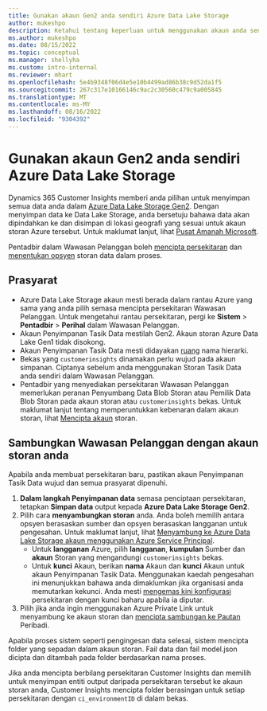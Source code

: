 ```yaml
---
title: Gunakan akaun Gen2 anda sendiri Azure Data Lake Storage
author: mukeshpo
description: Ketahui tentang keperluan untuk menggunakan akaun anda sendiri Azure Data Lake Storage untuk menyimpan data Wawasan Pelanggan.
ms.author: mukeshpo
ms.date: 08/15/2022
ms.topic: conceptual
ms.manager: shellyha
ms.custom: intro-internal
ms.reviewer: mhart
ms.openlocfilehash: 5e4b9348f06d4e5e10b4499ad86b38c9d52da1f5
ms.sourcegitcommit: 267c317e10166146c9ac2c30560c479c9a005845
ms.translationtype: MT
ms.contentlocale: ms-MY
ms.lasthandoff: 08/16/2022
ms.locfileid: "9304392"
---
```

# <a name="use-your-own-azure-data-lake-storage-gen2-account"></a>Gunakan akaun Gen2 anda sendiri Azure Data Lake Storage

Dynamics 365 Customer Insights memberi anda pilihan untuk menyimpan semua data anda dalam [Azure Data Lake Storage Gen2](/azure/storage/blobs/data-lake-storage-introduction). Dengan menyimpan data ke Data Lake Storage, anda bersetuju bahawa data akan dipindahkan ke dan disimpan di lokasi geografi yang sesuai untuk akaun storan Azure tersebut. Untuk maklumat lanjut, lihat [Pusat Amanah Microsoft](https://www.microsoft.com/trust-center).

Pentadbir dalam Wawasan Pelanggan boleh [mencipta persekitaran](create-environment.md) dan [menentukan opsyen](create-environment.md#step-2-configure-data-storage) storan data dalam proses.

## <a name="prerequisites"></a>Prasyarat

- Azure Data Lake Storage akaun mesti berada dalam rantau Azure yang sama yang anda pilih semasa mencipta persekitaran Wawasan Pelanggan. Untuk mengetahui rantau persekitaran, pergi ke **Sistem** > **Pentadbir** > **Perihal** dalam Wawasan Pelanggan.
- Akaun Penyimpanan Tasik Data mestilah Gen2. Akaun storan Azure Data Lake Gen1 tidak disokong.
- Akaun Penyimpanan Tasik Data mesti didayakan [ruang](/azure/storage/blobs/data-lake-storage-namespace) nama hierarki.
- Bekas yang `customerinsights` dinamakan perlu wujud pada akaun simpanan. Ciptanya sebelum anda menggunakan Storan Tasik Data anda sendiri dalam Wawasan Pelanggan.
- Pentadbir yang menyediakan persekitaran Wawasan Pelanggan memerlukan peranan Penyumbang Data Blob Storan atau Pemilik Data Blob Storan pada akaun storan atau `customerinsights` bekas. Untuk maklumat lanjut tentang memperuntukkan kebenaran dalam akaun storan, lihat [Mencipta akaun](/azure/storage/common/storage-account-create?toc=%2Fazure%2Fstorage%2Fblobs%2Ftoc.json&tabs=azure-portal) storan.

## <a name="connect-customer-insights-with-your-storage-account"></a>Sambungkan Wawasan Pelanggan dengan akaun storan anda

Apabila anda membuat persekitaran baru, pastikan akaun Penyimpanan Tasik Data wujud dan semua prasyarat dipenuhi.

1. **Dalam langkah Penyimpanan data** semasa penciptaan persekitaran, tetapkan **Simpan data** output kepada **Azure Data Lake Storage Gen2**.
1. Pilih cara **menyambungkan storan** anda. Anda boleh memilih antara opsyen berasaskan sumber dan opsyen berasaskan langganan untuk pengesahan. Untuk maklumat lanjut, lihat [Menyambung ke Azure Data Lake Storage akaun menggunakan Azure Service Principal](connect-service-principal.md).
   - Untuk **langganan** Azure, pilih **langganan**, **kumpulan** Sumber dan **akaun** Storan yang mengandungi `customerinsights` bekas.
   - Untuk **kunci** Akaun, berikan **nama** Akaun dan **kunci** Akaun untuk akaun Penyimpanan Tasik Data. Menggunakan kaedah pengesahan ini menunjukkan bahawa anda dimaklumkan jika organisasi anda memutarkan kekunci. Anda mesti [mengemas kini konfigurasi](manage-environments.md#edit-an-existing-environment) persekitaran dengan kunci baharu apabila ia diputar.
1. Pilih jika anda ingin menggunakan Azure Private Link untuk menyambung ke akaun storan dan [mencipta sambungan ke Pautan](security-overview.md#set-up-an-azure-private-link) Peribadi.

Apabila proses sistem seperti pengingesan data selesai, sistem mencipta folder yang sepadan dalam akaun storan. Fail data dan fail model.json dicipta dan ditambah pada folder berdasarkan nama proses.

Jika anda mencipta berbilang persekitaran Customer Insights dan memilih untuk menyimpan entiti output daripada persekitaran tersebut ke akaun storan anda, Customer Insights mencipta folder berasingan untuk setiap persekitaran dengan `ci_environmentID` di dalam bekas.
